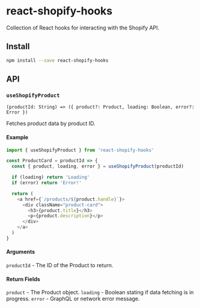 # react-shopify-hooks

Collection of React hooks for interacting with the Shopify API.

## Install

```sh
npm install --save react-shopify-hooks
```

## API

### `useShopifyProduct`

```
(productId: String) => ({ product?: Product, loading: Boolean, error?: Error })
```

Fetches product data by product ID.

#### Example

```js
import { useShopifyProduct } from 'react-shopify-hooks'

const ProductCard = productId => {
  const { product, loading, error } = useShopifyProduct(productId)

  if (loading) return 'Loading'
  if (error) return 'Error!'

  return (
    <a href={`/products/${product.handle}`}>
      <div className="product-card">
        <h3>{product.title}</h3>
        <p>{product.description}</p>
      </div>
    </a>
  )
}
```

#### Arguments

`productId` - The ID of the Product to return.

#### Return Fields

`product` - The Product object.
`loading` - Boolean stating if data fetching is in progress.
`error` - GraphQL or network error message.
